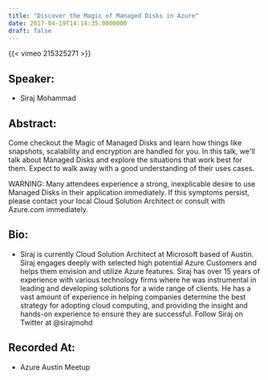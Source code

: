 ```yaml
---
title: "Discover the Magic of Managed Disks in Azure"
date: 2017-04-19T14:14:35.0000000
draft: false
---
```


{{< vimeo 215325271 >}}

## Speaker:

 - Siraj Mohammad

## Abstract:

<p>Come checkout the Magic of Managed Disks and learn how things like snapshots, scalability and encryption are handled for you. In this talk, we'll talk about Managed Disks and explore the situations that work best for them. Expect to walk away with a good understanding of their uses cases.</p>
<p>WARNING: Many attendees experience a strong, inexplicable desire to use Managed Disks in their application immediately. If this symptoms persist, please contact your local Cloud Solution Architect or consult with Azure.com immediately.
</p>

## Bio:

 - <p>Siraj is currently Cloud Solution Architect at Microsoft based of Austin. Siraj engages deeply with selected high potential Azure Customers and helps them envision and utilize Azure features. Siraj has over 15 years of experience with various technology firms where he was instrumental in leading and developing solutions for a wide range of clients. He has a vast amount of experience in helping companies determine the best strategy for adopting cloud computing, and providing the insight and hands-on experience to ensure they are successful. Follow Siraj on Twitter at @sirajmohd </p>

## Recorded At:

 - Azure Austin Meetup

